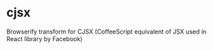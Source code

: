 cjsx
====

Browserify transform for CJSX (CoffeeScript equivalent of JSX used in React library by Facebook)
